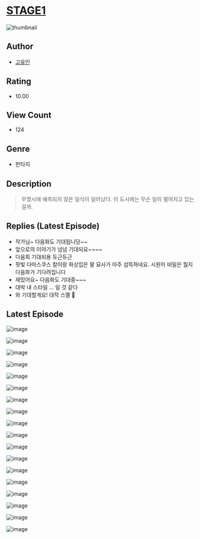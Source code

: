# [STAGE1](https://comic.naver.com/bestChallenge/list?titleId=810264)
![thumbnail](https://image-comic.pstatic.net/user_contents_data/challenge_comic/2023/05/23/304506/upload_7005737786961977955_480x623.jpeg)

## Author
- [고유인](https://comic.naver.com/artistTitle?id=304506)

## Rating
- 10.00

## View Count
- 124

## Genre
- 판타지

## Description
> 무명시에 예측되지 않은 일식이 일어났다. 이 도시에는 무슨 일이 벌어지고 있는 걸까.

## Replies (Latest Episode)
- 작가님~ 다음화도 기대됩니당~~
- 앞으로의 이야기가 넘넘 기대되요~~~~
- 다음회 기대되용 듀근듀근
- 핏빛 다마스쿠스 칼이랑 화상입은 팔 묘사가 아주 섬뜩하네요. 시원이 비밀은 뭘지 다음화가 기다려집니다
- 재밌어요~ 다음화도 기대중~~~
- 대박 내 스타일 … 일 것 같다
- 와 기대할게요! 대작 스멜 🫢

## Latest Episode
![image](https://image-comic.pstatic.net/user_contents_data/challenge_comic/2023/05/23/304506/upload_3545004941940711779.jpeg)

![image](https://image-comic.pstatic.net/user_contents_data/challenge_comic/2023/05/23/304506/upload_3472614182206255206.jpeg)

![image](https://image-comic.pstatic.net/user_contents_data/challenge_comic/2023/05/23/304506/upload_3761131535939875124.jpeg)

![image](https://image-comic.pstatic.net/user_contents_data/challenge_comic/2023/05/23/304506/upload_3472613079235244131.jpeg)

![image](https://image-comic.pstatic.net/user_contents_data/challenge_comic/2023/05/23/304506/upload_4049691747628038198.jpeg)

![image](https://image-comic.pstatic.net/user_contents_data/challenge_comic/2023/05/23/304506/upload_3703197164482476337.jpeg)

![image](https://image-comic.pstatic.net/user_contents_data/challenge_comic/2023/05/23/304506/upload_7377239667717202226.jpeg)

![image](https://image-comic.pstatic.net/user_contents_data/challenge_comic/2023/05/23/304506/upload_3558181691131705649.jpeg)

![image](https://image-comic.pstatic.net/user_contents_data/challenge_comic/2023/05/23/304506/upload_4122819170758321206.jpeg)

![image](https://image-comic.pstatic.net/user_contents_data/challenge_comic/2023/05/23/304506/upload_3616735069687002677.jpeg)

![image](https://image-comic.pstatic.net/user_contents_data/challenge_comic/2023/05/23/304506/upload_7089001599131201638.jpeg)

![image](https://image-comic.pstatic.net/user_contents_data/challenge_comic/2023/05/23/304506/upload_3774640126470731106.jpeg)

![image](https://image-comic.pstatic.net/user_contents_data/challenge_comic/2023/05/23/304506/upload_3847591637138289207.jpeg)

![image](https://image-comic.pstatic.net/user_contents_data/challenge_comic/2023/05/23/304506/upload_7234019477797746480.jpeg)

![image](https://image-comic.pstatic.net/user_contents_data/challenge_comic/2023/05/23/304506/upload_7005689193631343412.jpeg)

![image](https://image-comic.pstatic.net/user_contents_data/challenge_comic/2023/05/23/304506/upload_7234526137873086256.jpeg)

![image](https://image-comic.pstatic.net/user_contents_data/challenge_comic/2023/05/23/304506/upload_4050536177624692531.jpeg)

![image](https://image-comic.pstatic.net/user_contents_data/challenge_comic/2023/05/23/304506/upload_3775768428002357859.jpeg)

